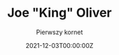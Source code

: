 ---
title: Joe "King" Oliver
subtitle: Pierwszy kornet
description: Pierwszy kornet
type: post
date: 2021-12-03T00:00:00Z
style: [nowoorleański]
instruments: [kornet]
born: ccc
draft: true
---